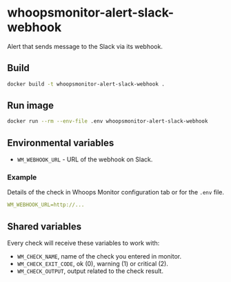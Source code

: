 # whoopsmonitor-alert-slack-webhook
Alert that sends message to the Slack via its webhook.

## Build
```sh
docker build -t whoopsmonitor-alert-slack-webhook .
```

## Run image
```bash
docker run --rm --env-file .env whoopsmonitor-alert-slack-webhook
```

## Environmental variables
- `WM_WEBHOOK_URL` - URL of the webhook on Slack.

### Example
Details of the check in Whoops Monitor configuration tab or for the `.env` file.

```yaml
WM_WEBHOOK_URL=http://...
```


## Shared variables
Every check will receive these variables to work with:

 - `WM_CHECK_NAME`, name of the check you entered in monitor.
 - `WM_CHECK_EXIT_CODE`, ok (0), warning (1) or critical (2).
 - `WM_CHECK_OUTPUT`, output related to the check result.
